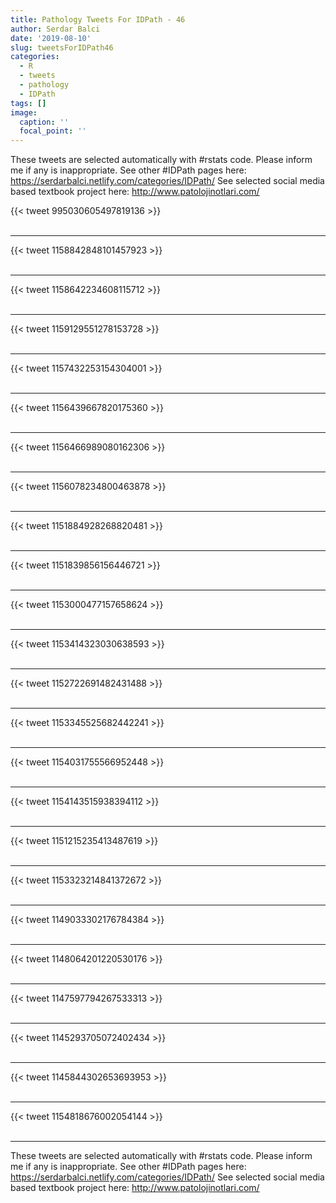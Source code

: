 ```yaml
---
title: Pathology Tweets For IDPath - 46
author: Serdar Balci
date: '2019-08-10'
slug: tweetsForIDPath46
categories:
  - R
  - tweets
  - pathology
  - IDPath
tags: []
image:
  caption: ''
  focal_point: ''
---
```



These tweets are selected automatically with #rstats code. Please inform me if any is inappropriate.
See other #IDPath pages here: https://serdarbalci.netlify.com/categories/IDPath/ 
See selected social media based textbook project here: http://www.patolojinotlari.com/

{{< tweet 995030605497819136 >}}
<br>
<br>
<hr>
{{< tweet 1158842848101457923 >}}
<br>
<br>
<hr>
{{< tweet 1158642234608115712 >}}
<br>
<br>
<hr>
{{< tweet 1159129551278153728 >}}
<br>
<br>
<hr>
{{< tweet 1157432253154304001 >}}
<br>
<br>
<hr>
{{< tweet 1156439667820175360 >}}
<br>
<br>
<hr>
{{< tweet 1156466989080162306 >}}
<br>
<br>
<hr>
{{< tweet 1156078234800463878 >}}
<br>
<br>
<hr>
{{< tweet 1151884928268820481 >}}
<br>
<br>
<hr>
{{< tweet 1151839856156446721 >}}
<br>
<br>
<hr>
{{< tweet 1153000477157658624 >}}
<br>
<br>
<hr>
{{< tweet 1153414323030638593 >}}
<br>
<br>
<hr>
{{< tweet 1152722691482431488 >}}
<br>
<br>
<hr>
{{< tweet 1153345525682442241 >}}
<br>
<br>
<hr>
{{< tweet 1154031755566952448 >}}
<br>
<br>
<hr>
{{< tweet 1154143515938394112 >}}
<br>
<br>
<hr>
{{< tweet 1151215235413487619 >}}
<br>
<br>
<hr>
{{< tweet 1153323214841372672 >}}
<br>
<br>
<hr>
{{< tweet 1149033302176784384 >}}
<br>
<br>
<hr>
{{< tweet 1148064201220530176 >}}
<br>
<br>
<hr>
{{< tweet 1147597794267533313 >}}
<br>
<br>
<hr>
{{< tweet 1145293705072402434 >}}
<br>
<br>
<hr>
{{< tweet 1145844302653693953 >}}
<br>
<br>
<hr>
{{< tweet 1154818676002054144 >}}
<br>
<br>
<hr>


These tweets are selected automatically with #rstats code. Please inform me if any is inappropriate.
See other #IDPath pages here: https://serdarbalci.netlify.com/categories/IDPath/ 
See selected social media based textbook project here: http://www.patolojinotlari.com/
